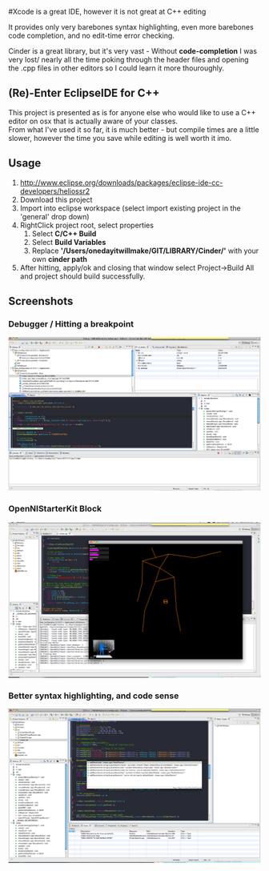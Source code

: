 #Xcode is a great IDE, however it is not great at C++ editing

It provides only very barebones syntax highlighting, even more barebones code completion, and no edit-time error checking.


Cinder is a great library, but it's very vast - Without **code-completion** I was very lost/ nearly all the time poking through the header files and opening the .cpp files in other editors so I could learn it more thouroughly.


## (Re)-Enter EclipseIDE for C++
This project is presented as is for anyone else who would like to use a C++ editor on osx that is actually aware of your classes.  
From what I've used it so far, it is much better - but compile times are a little slower, however the time you save while editing is well worth it imo.

## Usage 
1. http://www.eclipse.org/downloads/packages/eclipse-ide-cc-developers/heliossr2
2. Download this project
3. Import into eclipse workspace (select import existing project in the 'general' drop down)  
4. RightClick project root, select properties
   1. Select **C/C++ Build**
   2. Select **Build Variables**
   3. Replace **'/Users/onedayitwillmake/GIT/LIBRARY/Cinder/'** with your own **cinder path**
6. After hitting, apply/ok and closing that window select Project->Build All and project should build successfully.


## Screenshots
### Debugger / Hitting a breakpoint
![Editor](https://github.com/onedayitwillmake/EclipseLovesCinder/raw/Opennibarebones/docs/github/screenshot_debugger.png "Title")

### OpenNIStarterKit Block 
![Editor](https://github.com/onedayitwillmake/EclipseLovesCinder/raw/Opennibarebones/docs/github/screenshot_openni.png "Title")

### Better syntax highlighting, and code sense
![Editor](https://github.com/onedayitwillmake/EclipseLovesCinder/raw/Opennibarebones/docs/github/screenshot_editor.png "Title")
 